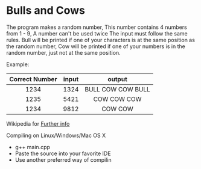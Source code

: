 # Bulls and Cows
The program makes a random number,
This number contains 4 numbers from 1 - 9, A number can't be used twice
The input must follow the same rules.
Bull will be printed if one of your characters is at the same position as the random number,
Cow will be printed if one of your numbers is in the random number, just not at the same position.

Example:

| Correct Number| input | output | 
| :-:           |  :-:  |   :-:  |
| 1234          | 1324 | BULL COW COW BULL |
| 1235          | 5421 | COW COW COW |
| 1234          | 9812 | COW COW |

Wikipedia for [Further info](https://en.wikipedia.org/wiki/Bulls_and_Cows)

Compiling on Linux/Windows/Mac OS X
  - g++ main.cpp
  - Paste the source into your favorite IDE
  - Use another preferred way of compilin
